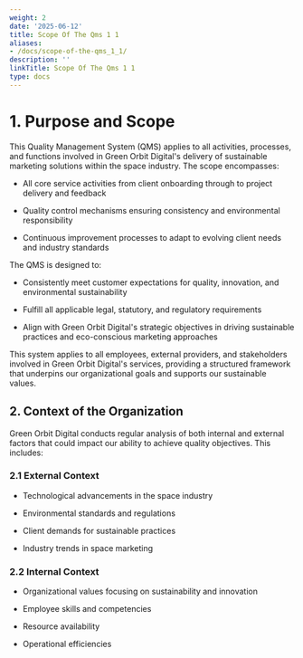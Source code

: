 ```yaml
---
weight: 2
date: '2025-06-12'
title: Scope Of The Qms 1 1
aliases:
- /docs/scope-of-the-qms_1_1/
description: ''
linkTitle: Scope Of The Qms 1 1
type: docs
---
```


# 1. Purpose and Scope

This Quality Management System (QMS) applies to all activities, processes, and functions involved in Green Orbit Digital's delivery of sustainable marketing solutions within the space industry. The scope encompasses:

- All core service activities from client onboarding through to project delivery and feedback

- Quality control mechanisms ensuring consistency and environmental responsibility

- Continuous improvement processes to adapt to evolving client needs and industry standards

The QMS is designed to:

- Consistently meet customer expectations for quality, innovation, and environmental sustainability

- Fulfill all applicable legal, statutory, and regulatory requirements

- Align with Green Orbit Digital's strategic objectives in driving sustainable practices and eco-conscious marketing approaches

This system applies to all employees, external providers, and stakeholders involved in Green Orbit Digital's services, providing a structured framework that underpins our organizational goals and supports our sustainable values.

## 2. Context of the Organization

Green Orbit Digital conducts regular analysis of both internal and external factors that could impact our ability to achieve quality objectives. This includes:

### 2.1 External Context

- Technological advancements in the space industry

- Environmental standards and regulations

- Client demands for sustainable practices

- Industry trends in space marketing

### 2.2 Internal Context

- Organizational values focusing on sustainability and innovation

- Employee skills and competencies

- Resource availability

- Operational efficiencies